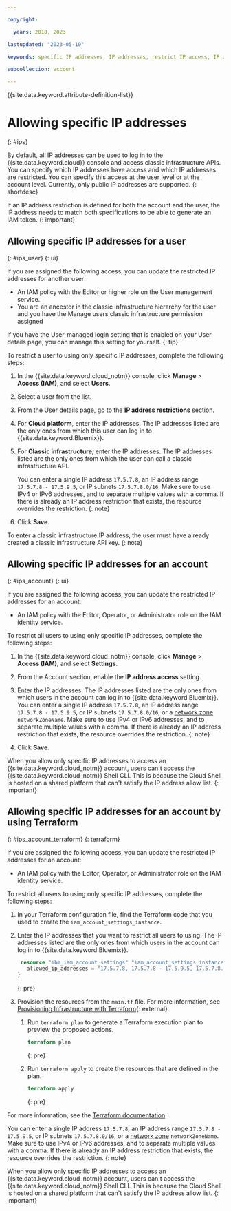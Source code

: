```yaml
---

copyright:

  years: 2018, 2023

lastupdated: "2023-05-10"

keywords: specific IP addresses, IP addresses, restrict IP access, IP address access, allow IP access

subcollection: account

---
```


{{site.data.keyword.attribute-definition-list}}

# Allowing specific IP addresses
{: #ips}

By default, all IP addresses can be used to log in to the {{site.data.keyword.cloud}} console and access classic infrastructure APIs. You can specify which IP addresses have access and which IP addresses are restricted. You can specify this access at the user level or at the account level. Currently, only public IP addresses are supported.
{: shortdesc}

If an IP address restriction is defined for both the account and the user, the IP address needs to match both specifications to be able to generate an IAM token.
{: important}

## Allowing specific IP addresses for a user
{: #ips_user}
{: ui}

If you are assigned the following access, you can update the restricted IP addresses for another user:

* An IAM policy with the Editor or higher role on the User management service.
* You are an ancestor in the classic infrastructure hierarchy for the user and you have the Manage users classic infrastructure permission assigned

If you have the User-managed login setting that is enabled on your User details page, you can manage this setting for yourself.
{: tip}

To restrict a user to using only specific IP addresses, complete the following steps:
1. In the {{site.data.keyword.cloud_notm}} console, click **Manage** &gt; **Access (IAM)**, and select **Users**.
2. Select a user from the list.
3. From the User details page, go to the **IP address restrictions** section.
4. For **Cloud platform**, enter the IP addresses. The IP addresses listed are the only ones from which this user can log in to {{site.data.keyword.Bluemix}}.
5. For **Classic infrastructure**, enter the IP addresses. The IP addresses listed are the only ones from which the user can call a classic infrastructure API.

      You can enter a single IP address `17.5.7.8`, an IP address range `17.5.7.8 - 17.5.9.5`, or IP subnets `17.5.7.8.0/16`. Make sure to use IPv4 or IPv6 addresses, and to separate multiple values with a comma. If there is already an IP address restriction that exists, the resource overrides the restriction.
      {: note}

6. Click **Save**.

To enter a classic infrastructure IP address, the user must have already created a classic infrastructure API key.
{: note}

## Allowing specific IP addresses for an account
{: #ips_account}
{: ui}

If you are assigned the following access, you can update the restricted IP addresses for an account:

* An IAM policy with the Editor, Operator, or Administrator role on the IAM identity service.

To restrict all users to using only specific IP addresses, complete the following steps:
1. In the {{site.data.keyword.cloud_notm}} console, click **Manage** &gt; **Access (IAM)**, and select **Settings**.
1. From the Account section, enable the **IP address access** setting.
1. Enter the IP addresses. The IP addresses listed are the only ones from which users in the account can log in to {{site.data.keyword.Bluemix}}.
   You can enter a single IP address `17.5.7.8`, an IP address range `17.5.7.8 - 17.5.9.5`, or IP subnets `17.5.7.8.0/16`, or a [network zone](/docs/account?topic=account-context-restrictions-whatis#network-zones-whatis) `networkZoneName`. Make sure to use IPv4 or IPv6 addresses, and to separate multiple values with a comma. If there is already an IP address restriction that exists, the resource overrides the restriction.
   {: note}

1. Click **Save**.

When you allow only specific IP addresses to access an {{site.data.keyword.cloud_notm}} account, users can't access the {{site.data.keyword.cloud_notm}} Shell CLI. This is because the Cloud Shell is hosted on a shared platform that can't satisfy the IP address allow list.
{: important}

## Allowing specific IP addresses for an account by using Terraform
{: #ips_account_terraform}
{: terraform}

If you are assigned the following access, you can update the restricted IP addresses for an account:

* An IAM policy with the Editor, Operator, or Administrator role on the IAM identity service.

To restrict all users to using only specific IP addresses, complete the following steps:

1. In your Terraform configuration file, find the Terraform code that you used to create the `iam_account_settings_instance`.
1. Enter the IP addresses that you want to restrict all users to using. The IP addresses listed are the only ones from which users in the account can log in to {{site.data.keyword.Bluemix}}.
   ```terraform
    resource "ibm_iam_account_settings" "iam_account_settings_instance" {
      allowed_ip_addresses = "17.5.7.8, 17.5.7.8 - 17.5.9.5, 17.5.7.8.0/16"
   }
   ```
   {: pre}

1. Provision the resources from the `main.tf` file. For more information, see [Provisioning Infrastructure with Terraform](https://www.terraform.io/cli/run){: external}.

   1. Run `terraform plan` to generate a Terraform execution plan to preview the proposed actions.

      ```terraform
      terraform plan
      ```
      {: pre}

   1. Run `terraform apply` to create the resources that are defined in the plan.

      ```terraform
      terraform apply
      ```
      {: pre}

For more information, see the [Terraform documentation](https://registry.terraform.io/providers/IBM-Cloud/ibm/latest/docs/resources/iam_account_settings#allowed_ip_addresses).

You can enter a single IP address `17.5.7.8`, an IP address range `17.5.7.8 - 17.5.9.5`, or IP subnets `17.5.7.8.0/16`, or a [network zone](/docs/account?topic=account-context-restrictions-whatis#network-zones-whatis) `networkZoneName`. Make sure to use IPv4 or IPv6 addresses, and to separate multiple values with a comma. If there is already an IP address restriction that exists, the resource overrides the restriction.
{: note}

When you allow only specific IP addresses to access an {{site.data.keyword.cloud_notm}} account, users can't access the {{site.data.keyword.cloud_notm}} Shell CLI. This is because the Cloud Shell is hosted on a shared platform that can't satisfy the IP address allow list.
{: important}
